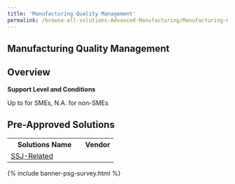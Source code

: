 ```yaml
---
title: 'Manufacturing Quality Management'
permalink: /browse-all-solutions-Advanced-Manufacturing/Manufacturing-Quality-Management
---
```


## Manufacturing Quality Management
## Overview

**Support Level and Conditions**

Up to  for SMEs, N.A. for non-SMEs

## Pre-Approved Solutions

<table>
<tr>
<th style='width: auto;'><b>Solutions Name</b></th>
<th style='width: 30%;'><b>Vendor</b></th>
</tr>
<tr>
<td><a href='/productivity-solutions-grant/solutionrepo/-SSJRltd-G' target='_blank'>SSJ-Related</a><br></td>
<td></td>
</tr>
</table>

{% include banner-psg-survey.html %}

